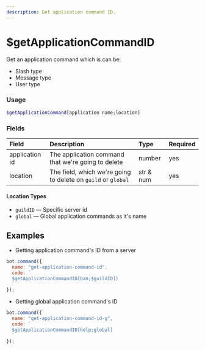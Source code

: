 ```yaml
---
description: Get application command ID.
---
```


# $getApplicationCommandID

Get an application command which is can be:
* Slash type
* Message type
* User type

### Usage

```php
$getApplicationCommand[application name;location]
```

### Fields

| Field | Description | Type | Required |
| :--- | :--- | :--- | :--- |
| application id | The application command that we're going to delete | number | yes |
| location | The field, which we're going to delete on `guild` or `global` | str & num | yes |

#### Location Types

* `guildID` — Specific server id
* `global` — Global application commands as it's name

## Examples

* Getting application command's ID from a server

```javascript
bot.command({
  name: "get-application-command-id",
  code: `
  $getApplicationCommandID[ban;$guildID]]
  `
});
```

* Getting global application command's ID

```javascript
bot.command({
  name: "get-application-command-id-g",
  code: `
  $getApplicationCommandID[help;global]
  `
});
```
